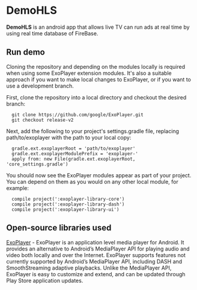 # DemoHLS
**DemoHLS** is an android app that allows live TV can run ads at real time by using real time database of FireBase.
## Run demo
Cloning the repository and depending on the modules locally is required when using some ExoPlayer extension modules. It's also a suitable approach if you want to make local changes to ExoPlayer, or if you want to use a development branch.

First, clone the repository into a local directory and checkout the desired branch:
```
  git clone https://github.com/google/ExoPlayer.git
  git checkout release-v2
```
Next, add the following to your project's settings.gradle file, replacing path/to/exoplayer with the path to your local copy:
```
  gradle.ext.exoplayerRoot = 'path/to/exoplayer'
  gradle.ext.exoplayerModulePrefix = 'exoplayer-'
  apply from: new File(gradle.ext.exoplayerRoot, 'core_settings.gradle')
```
You should now see the ExoPlayer modules appear as part of your project. You can depend on them as you would on any other local module, for example:
```
  compile project(':exoplayer-library-core')
  compile project(':exoplayer-library-dash')
  compile project(':exoplayer-library-ui')
```
## Open-source libraries used
[ExoPlayer](https://github.com/google/ExoPlayer) - ExoPlayer is an application level media player for Android. It provides an alternative to Android’s MediaPlayer API for playing audio and video both locally and over the Internet. ExoPlayer supports features not currently supported by Android’s MediaPlayer API, including DASH and SmoothStreaming adaptive playbacks. Unlike the MediaPlayer API, ExoPlayer is easy to customize and extend, and can be updated through Play Store application updates.
